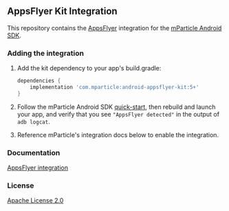 ## AppsFlyer Kit Integration

This repository contains the [AppsFlyer](https://www.appsflyer.com/) integration for the [mParticle Android SDK](https://github.com/mParticle/mparticle-android-sdk).

### Adding the integration

1. Add the kit dependency to your app's build.gradle:

    ```groovy
    dependencies {
        implementation 'com.mparticle:android-appsflyer-kit:5+'
    }
    ```
2. Follow the mParticle Android SDK [quick-start](https://github.com/mParticle/mparticle-android-sdk), then rebuild and launch your app, and verify that you see `"AppsFlyer detected"` in the output of `adb logcat`.
3. Reference mParticle's integration docs below to enable the integration.

### Documentation

[AppsFlyer integration](http://docs.mparticle.com/integrations/appsflyer/event/)

### License

[Apache License 2.0](http://www.apache.org/licenses/LICENSE-2.0)